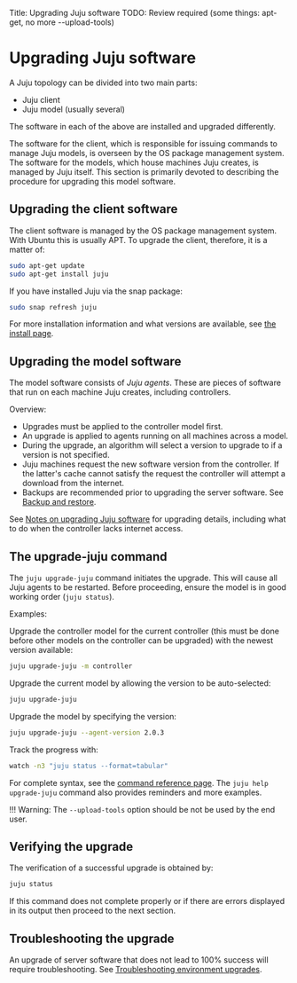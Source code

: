 Title: Upgrading Juju software
TODO:  Review required (some things: apt-get, no more --upload-tools)

# Upgrading Juju software

A Juju topology can be divided into two main parts:

- Juju client
- Juju model (usually several)

The software in each of the above are installed and upgraded differently.

The software for the client, which is responsible for issuing commands to
manage Juju models, is overseen by the OS package management system.  The
software for the models, which house machines Juju creates, is managed by Juju
itself. This section is primarily devoted to describing the procedure for
upgrading this model software.


## Upgrading the client software

The client software is managed by the OS package management system. With Ubuntu
this is usually APT. To upgrade the client, therefore, it is a matter of:

```bash
sudo apt-get update
sudo apt-get install juju
```

If you have installed Juju via the snap package:

```bash
sudo snap refresh juju
```

For more installation information and what versions are available, see
[the install page](reference-install.html).


## Upgrading the model software

The model software consists of *Juju agents*. These are pieces of software that
run on each machine Juju creates, including controllers.

Overview:

- Upgrades must be applied to the controller model first.
- An upgrade is applied to agents running on all machines across a model.
- During the upgrade, an algorithm will select a version to upgrade to if a
  version is not specified.
- Juju machines request the new software version from the controller. If the
  latter's cache cannot satisfy the request the controller will attempt a
  download from the internet.
- Backups are recommended prior to upgrading the server software. See
  [Backup and restore](../controllers-backup.html).

See [Notes on upgrading Juju software](../models-upgrade-notes.html)
for upgrading details, including what to do when the controller lacks internet
access.

## The upgrade-juju command

The `juju upgrade-juju` command initiates the upgrade. This will cause all Juju
agents to be restarted. Before proceeding, ensure the model is in good working
order (`juju status`).

Examples:

Upgrade the controller model for the current controller (this must be done before
other models on the controller can be upgraded) with the newest version available:

```bash
juju upgrade-juju -m controller
```

Upgrade the current model by allowing the version to be auto-selected:

```bash
juju upgrade-juju
```

Upgrade the model by specifying the version:

```bash
juju upgrade-juju --agent-version 2.0.3
```

Track the progress with:

```bash
watch -n3 "juju status --format=tabular"
```

For complete syntax, see the
[command reference page](../commands.html#upgrade-juju). The `juju help
upgrade-juju` command also provides reminders and more examples.

!!! Warning:
    The `--upload-tools` option should be not be used by the end user.


## Verifying the upgrade

The verification of a successful upgrade is obtained by:

```bash
juju status
```

If this command does not complete properly or if there are errors displayed in
its output then proceed to the next section.


## Troubleshooting the upgrade

An upgrade of server software that does not lead to 100% success will require
troubleshooting. See
[Troubleshooting environment upgrades](../troubleshooting-upgrade.html).
